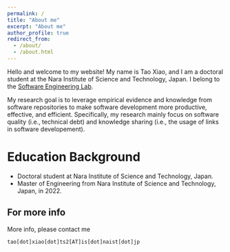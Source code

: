 ```yaml
---
permalink: /
title: "About me"
excerpt: "About me"
author_profile: true
redirect_from: 
  - /about/
  - /about.html
---
```


Hello and welcome to my website! My name is Tao Xiao, and I am a doctoral student at the Nara Institute of Science and Technology, Japan. I belong to the [Software Engineering Lab](https://naist-se.github.io/).

My research goal is to leverage empirical evidence and knowledge from software repositories to make software development more productive, effective, and efficient. Specifically, my research mainly focus on software quality (i.e., technical debt) and knowledge sharing (i.e., the usage of links in software developement).

Education Background
======
* Doctoral student at Nara Institute of Science and Technology, Japan.
* Master of Engineering from Nara Institute of Science and Technology, Japan, in 2022.

For more info
------
More info, please contact me
```
tao[dot]xiao[dot]ts2[AT]is[dot]naist[dot]jp
```
